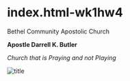 # index.html-wk1hw4

Bethel Community Apostolic Church

**Apostle Darrell K. Butler**

*Church that is Praying and not Playing*

![title](https://www.facebook.com/BethelCommunityApostolicChurch/?__xts__%5B0%5D=68.ARCowPiZlU6z9epXDgYPugbzEpHZQm3pthGTnpUq0mI4dSh6H8KkW3nESSSG6XzDJdcL1Amt_tuk4jU9FDCsYlcZbY1zZif_c_6r2jyE_fA9iLgtWMaQhoBCyZKzE_m_ccD-2EPbzJ_IBEnZn02HapeA5c8JOi1qaFwF5OhTB8ZyhdHOhNsSn1-sUoXqgUmhWaFvUWPu9znlB2Q7RumAyO8zKhxVNfNUvDzjjW1crNmCva5DQ63T4jfQbvr1IJZxlr-gLQB06N6NV8DfJk3ZzelgnkyNMB8p72k_ZC0z8sFwGiDd5c0KSgl_Olo273eca819nKu5_P6jHiwrdp1RlpDt-V1zxfyk4tYfiA)

